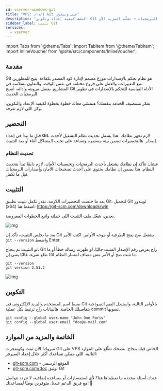 ```yaml
---
id: vserver-windows-git
title: "VPS: إعداد Git على ويندوز"
description: "اكتشف كيفية إعداد وتكوين Git لإدارة الإصدارات بكفاءة وتعاون سلس في تطوير البرمجيات → تعلّم المزيد الآن"
sidebar_label: تثبيت Git
services:
  - vserver
---
```


import Tabs from '@theme/Tabs';
import TabItem from '@theme/TabItem';
import InlineVoucher from '@site/src/components/InlineVoucher';

## مقدمة

Git هو نظام تحكم بالإصدارات موزع مصمم لإدارة كود المصدر بكفاءة. يتيح للمطورين تتبع التغييرات، والعمل على فروع مختلفة في نفس الوقت، والتعاون بسلاسة في المشاريع. بفضل مرونته وأدائه، أصبح Git الأداة القياسية للتحكم بالإصدارات في تطوير البرمجيات الحديث.

تفكر تستضيف الخدمة بنفسك؟ هنمشي معاك خطوة بخطوة لكيفية الإعداد والتكوين، وكل اللي لازم تعرفه.

<InlineVoucher />

## التحضير

قبل ما تبدأ في إعداد **Git**، لازم تجهز نظامك. هذا يشمل تحديث نظام التشغيل لأحدث إصدار. هالتحضيرات تضمن بيئة مستقرة وتساعد على تجنب المشاكل أثناء أو بعد التثبيت.

### تحديث النظام
عشان تتأكد إن نظامك يشتغل بأحدث البرمجيات وتحسينات الأمان، لازم دايمًا تبدأ بتحديث النظام. هذا يضمن إن نظامك يحتوي على أحدث تصحيحات الأمان وإصدارات البرمجيات قبل ما تكمل.

## التثبيت

بعد ما خلصت التحضيرات اللازمة، تقدر تكمل تثبيت تطبيق Git. لتحميل Git لويندوز (x64) اضغط هنا: https://git-scm.com/downloads/win 

بعدين، شغّل ملف التثبيت اللي حملته واتبع الخطوات المعروضة.

![img](https://screensaver01.zap-hosting.com/index.php/s/Y3Rme8q9LHSk4fg/download)

بعد ما يخلص التثبيت، تأكد إن Git يشتغل صح بفتح الطرفية أو موجه الأوامر. اكتب الأمر `git --version` واضغط Enter.

لو التثبيت تم بنجاح، Git راح يعرض رقم الإصدار المثبت حاليًا. لو ظهرت رسالة خطأ أو ما طلع شيء، غالبًا يعني إن Git ما تثبت صح أو الأمر مش مضاف لمسار النظام.

```
git --version
git version 2.51.2
```

![img](https://screensaver01.zap-hosting.com/index.php/s/FDDLGnLkStfb7nY/preview)

## التكوين

ضبط اسم المستخدم والبريد الإلكتروني في Git بالأوامر التالية، واستبدل القيم النموذجية بتفاصيلك الخاصة. هالبيانات راح ترتبط بكل عملية commit تسويها.

```
git config --global user.name "John Doe Paris"
git config --global user.email "doe@e-mail.com"
```

## الخاتمة والمزيد من الموارد

مبروك! الآن ثبتت وكونفجرت Git على VPS الخاص فيك بنجاح. ننصحك تطّلع على الموارد التالية، اللي ممكن تساعدك أكثر خلال إعداد السيرفر:

- [git-scm.com](https://git-scm.com/) - الموقع الرسمي
- [git-scm.com/doc](https://git-scm.com/doc) توثيق Git

عندك أسئلة محددة ما تغطيناها هنا؟ لأي استفسارات أو مساعدة إضافية، لا تتردد تتواصل مع فريق الدعم عندنا، متوفرين يوميًا لمساعدتك! 🙂

<InlineVoucher />